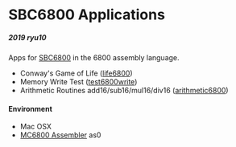 # SBC6800 Applications

##### 2019 ryu10

Apps for [SBC6800](https://www.seeedstudio.com/SBC6800-g-1078968) in the 6800 assembly language.

* Conway's Game of Life ([life6800](https://github.com/ryu10/sbc6800apps/tree/master/life6800))
* Memory Write Test ([test6800write](https://github.com/ryu10/sbc6800apps/tree/master/test6800write))
* Arithmetic Routines add16/sub16/mul16/div16 ([arithmetic6800](https://github.com/ryu10/sbc6800apps/tree/master/arithmetic6800))
  
#### Environment

* Mac OSX
* [MC6800 Assembler](https://github.com/JimInCA/motorola-6800-assembler) as0
